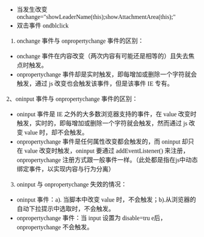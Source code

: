 <font face="SimSun" size=3>

- 当发生改变 onchange="showLeaderName(this);showAttachmentArea(this);"
- 双击事件 ondblclick

1. onchange 事件与 onpropertychange 事件的区别：

- onchange 事件在内容改变（两次内容有可能还是相等的）且失去焦点时触发。
- onpropertychange 事件却是实时触发，即每增加或删除一个字符就会触发，通过 js 改变也会触发该事件，但是该事件 IE 专有。

2、oninput 事件与 onpropertychange 事件的区别：

- oninput 事件是 IE 之外的大多数浏览器支持的事件，在 value 改变时触发，实时的，即每增加或删除一个字符就会触发，然而通过 js 改变 value 时，却不会触发。
- onpropertychange 事件是任何属性改变都会触发的，而 oninput 却只在 value 改变时触发，oninput 要通过 addEventListener() 来注册，onpropertychange 注册方式跟一般事件一样。（此处都是指在js中动态绑定事件，以实现内容与行为分离）

3. oninput 与 onpropertychange 失效的情况：
- oninput 事件：a). 当脚本中改变 value 时，不会触发；b).从浏览器的自动下拉提示中选取时，不会触发。
- onpropertychange 事件：当 input 设置为 disable=tru e后，onpropertychange 不会触发。

</font>
